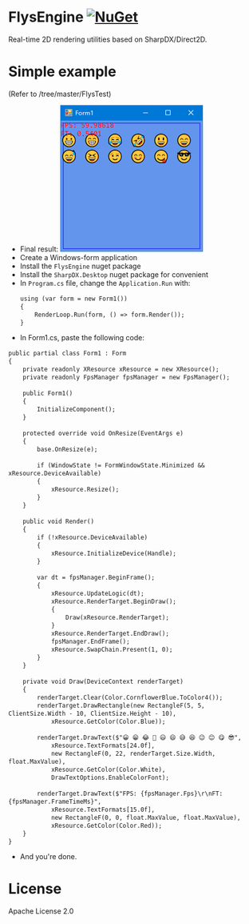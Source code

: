 # FlysEngine [![NuGet](https://img.shields.io/badge/nuget-1.0.0-blue.svg)](https://www.nuget.org/packages/FlysEngine/)
Real-time 2D rendering utilities based on SharpDX/Direct2D.

# Simple example
(Refer to /tree/master/FlysTest)
* Final result:
  ![Final Result](FlysTest/FlysTest.png)
* Create a Windows-form application
* Install the `FlysEngine` nuget package
* Install the `SharpDX.Desktop` nuget package for convenient
* In `Program.cs` file, change the `Application.Run` with: 
  ```
  using (var form = new Form1())
  {
      RenderLoop.Run(form, () => form.Render());
  }
  ```
* In Form1.cs, paste the following code:
```
public partial class Form1 : Form
{
    private readonly XResource xResource = new XResource();
    private readonly FpsManager fpsManager = new FpsManager();

    public Form1()
    {
        InitializeComponent();
    }

    protected override void OnResize(EventArgs e)
    {
        base.OnResize(e);

        if (WindowState != FormWindowState.Minimized && xResource.DeviceAvailable)
        {
            xResource.Resize();
        }
    }

    public void Render()
    {
        if (!xResource.DeviceAvailable)
        {
            xResource.InitializeDevice(Handle);
        }

        var dt = fpsManager.BeginFrame();
        {
            xResource.UpdateLogic(dt);
            xResource.RenderTarget.BeginDraw();
            {
                Draw(xResource.RenderTarget);
            }
            xResource.RenderTarget.EndDraw();
            fpsManager.EndFrame();
            xResource.SwapChain.Present(1, 0);
        }
    }

    private void Draw(DeviceContext renderTarget)
    {
        renderTarget.Clear(Color.CornflowerBlue.ToColor4());
        renderTarget.DrawRectangle(new RectangleF(5, 5, ClientSize.Width - 10, ClientSize.Height - 10),
            xResource.GetColor(Color.Blue));

        renderTarget.DrawText($"😀 😁 😂 🤣 😃 😄 😅 😆 😉 😊 😋 😎",
            xResource.TextFormats[24.0f],
            new RectangleF(0, 22, renderTarget.Size.Width, float.MaxValue),
            xResource.GetColor(Color.White), 
            DrawTextOptions.EnableColorFont);

        renderTarget.DrawText($"FPS: {fpsManager.Fps}\r\nFT: {fpsManager.FrameTimeMs}",
            xResource.TextFormats[15.0f],
            new RectangleF(0, 0, float.MaxValue, float.MaxValue),
            xResource.GetColor(Color.Red));
    }
}
```
* And you're done.

# License
Apache License 2.0